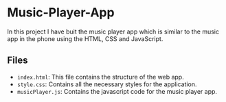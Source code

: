 # Music-Player-App

In this project I have buit the music player app which is similar to the music app in the phone using the HTML, CSS and JavaScript.

## Files

- `index.html`: This file contains the structure of the web app.
- `style.css`: Contains all the necessary styles for the application.
- `musicPlayer.js`: Contains the javascript code for the music player app.
